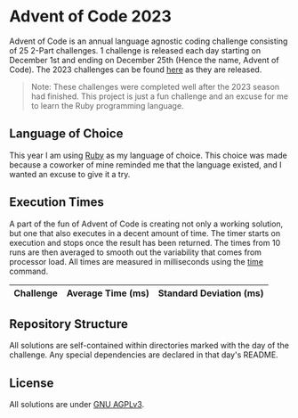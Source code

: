# Advent of Code 2023

Advent of Code is an annual language agnostic coding challenge consisting of 25 2-Part challenges. 1 challenge is
released each day starting on December 1st and ending on December 25th (Hence the name, Advent of Code). The 2023
challenges can be found [here](https://adventofcode.com/2023) as they are released.

> Note: These challenges were completed well after the 2023 season had finished. This project is just a fun challenge
> and an excuse for me to learn the Ruby programming language.

## Language of Choice

This year I am using [Ruby](https://www.ruby-lang.org/en/) as my language of choice. This choice was made because a
coworker of mine reminded me that the language existed, and I wanted an excuse to give it a try.

## Execution Times
A part of the fun of Advent of Code is creating not only a working solution, but one that also executes in a decent
amount of time. The timer starts on execution and stops once the result has been returned. The times from 10 runs are
then averaged to smooth out the variability that comes from processor load. All times are measured in milliseconds
using the [time](https://www.man7.org/linux/man-pages/man1/time.1.html) command.

| Challenge | Average Time (ms) | Standard Deviation (ms) |
|:---------:|:-----------------:|:-----------------------:|

## Repository Structure

All solutions are self-contained within directories marked with the day of the challenge. Any special dependencies are
declared in that day's README.

## License

All solutions are under [GNU AGPLv3](https://choosealicense.com/licenses/agpl-3.0/).